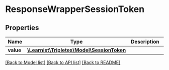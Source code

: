 # ResponseWrapperSessionToken

## Properties
Name | Type | Description | Notes
------------ | ------------- | ------------- | -------------
**value** | [**\Learnist\Tripletex\Model\SessionToken**](SessionToken.md) |  | [optional] 

[[Back to Model list]](../../README.md#documentation-for-models) [[Back to API list]](../../README.md#documentation-for-api-endpoints) [[Back to README]](../../README.md)

